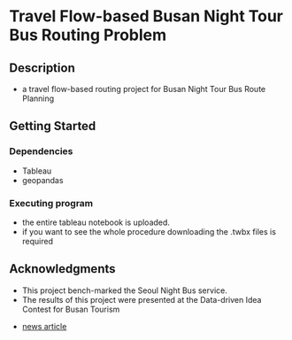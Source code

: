 # Travel Flow-based Busan Night Tour Bus Routing Problem



## Description

- a travel flow-based routing project for Busan Night Tour Bus Route Planning 

## Getting Started

### Dependencies

* Tableau
* geopandas


### Executing program

* the entire tableau notebook is uploaded.
* if you want to see the whole procedure downloading the .twbx files is required


## Acknowledgments

- This project bench-marked the Seoul Night Bus service.
- The results of this project were presented at the Data-driven Idea Contest for Busan Tourism
* [news article]([https://github.com/matiassingers/awesome-readme](https://www.startupn.kr/news/articleView.html?idxno=33957))
